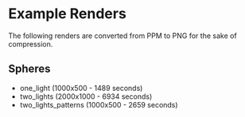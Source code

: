 # Example Renders
The following renders are converted from PPM to PNG for the sake of compression.

## Spheres
- one_light (1000x500 - 1489 seconds)
- two_lights (2000x1000 - 6934 seconds)
- two_lights_patterns (1000x500 - 2659 seconds)
